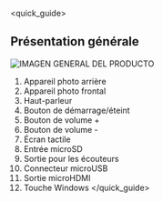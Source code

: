 <quick_guide>
## Présentation générale
![IMAGEN GENERAL DEL PRODUCTO](http://static.energysistem.com/images/manuals/39922/56695121b116a.jpg)

1. Appareil photo arrière
2. Appareil photo frontal
3. Haut-parleur
4. Bouton de démarrage/éteint
5. Bouton de volume +
6. Bouton de volume -
7. Écran tactile
8. Entrée microSD
9. Sortie pour les écouteurs
10. Connecteur microUSB
11. Sortie microHDMI
12. Touche Windows
</quick_guide>


